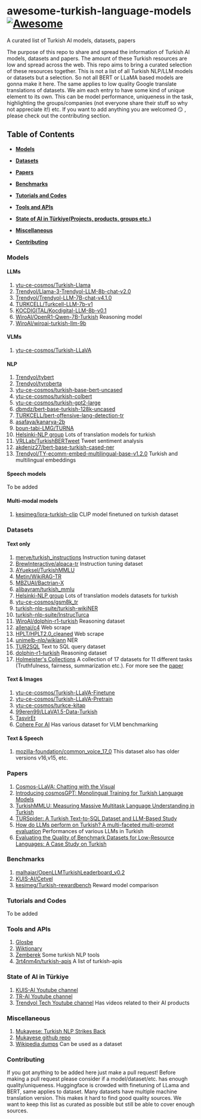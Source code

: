 # awesome-turkish-language-models [![Awesome](https://cdn.rawgit.com/sindresorhus/awesome/d7305f38d29fed78fa85652e3a63e154dd8e8829/media/badge.svg)](https://github.com/sindresorhus/awesome)
A curated list of Turkish AI models, datasets, papers

The purpose of this repo to share and spread the information of Turkish AI models, datasets and papers. The amount of these Turkish resources are low and spread across the web. This repo aims to bring a curated selection of these resources together. This is not a list of all Turkish NLP/LLM models or datasets but a selection. So not all BERT or LLaMA based models are gonna make it here. The same applies to low quality Google translate translations of datasets. We aim each entry to have some kind of unique element to its own. This can be model performance, uniqueness in the task, highlighting the groups/companies (not everyone share their stuff so why not appreciate it!) etc. If you want to add anything you are welcomed :smirk: , please check out the contributing section.

## Table of Contents


* **[Models](#models)** 

* **[Datasets](#datasets)** 

* **[Papers](#papers)**  

* **[Benchmarks](#benchmarks)**  

* **[Tutorials and Codes](#tutorials-and-codes)**  

* **[Tools and APIs](#tools-and-apis)** 

* **[State of AI in Türkiye(Projects, products, groups etc.)](#state-of-ai-in-türkiye)** 

* **[Miscellaneous](#miscellaneous)**  

* **[Contributing](#contributing)**  


### Models

#### LLMs
1. [ytu-ce-cosmos/Turkish-Llama](https://huggingface.co/ytu-ce-cosmos/Turkish-Llama-8b-DPO-v0.1)
2. [Trendyol/Llama-3-Trendyol-LLM-8b-chat-v2.0](https://huggingface.co/Trendyol/Llama-3-Trendyol-LLM-8b-chat-v2.0)
3. [Trendyol/Trendyol-LLM-7B-chat-v4.1.0](https://huggingface.co/Trendyol/Trendyol-LLM-7B-chat-v4.1.0)
4. [TURKCELL/Turkcell-LLM-7b-v1](https://huggingface.co/TURKCELL/Turkcell-LLM-7b-v1)
5. [KOCDIGITAL/Kocdigital-LLM-8b-v0.1](https://huggingface.co/KOCDIGITAL/Kocdigital-LLM-8b-v0.1)
6. [WiroAI/OpenR1-Qwen-7B-Turkish](https://huggingface.co/WiroAI/OpenR1-Qwen-7B-Turkish) Reasoning model
7. [WiroAI/wiroai-turkish-llm-9b](https://huggingface.co/WiroAI/wiroai-turkish-llm-9b)

#### VLMs
1. [ytu-ce-cosmos/Turkish-LLaVA](https://huggingface.co/ytu-ce-cosmos/Turkish-LLaVA-v0.1)

#### NLP
1. [Trendyol/tybert](https://huggingface.co/Trendyol/tybert)
2. [Trendyol/tyroberta](https://huggingface.co/Trendyol/tyroberta)
3. [ytu-ce-cosmos/turkish-base-bert-uncased](https://huggingface.co/ytu-ce-cosmos/turkish-base-bert-uncased)
4. [ytu-ce-cosmos/turkish-colbert](https://huggingface.co/ytu-ce-cosmos/turkish-colbert)
5. [ytu-ce-cosmos/turkish-gpt2-large](https://huggingface.co/ytu-ce-cosmos/turkish-gpt2-large)
6. [dbmdz/bert-base-turkish-128k-uncased](https://huggingface.co/dbmdz/bert-base-turkish-128k-uncased)
7. [TURKCELL/bert-offensive-lang-detection-tr](https://huggingface.co/TURKCELL/bert-offensive-lang-detection-tr)
8. [asafaya/kanarya-2b](https://huggingface.co/asafaya/kanarya-2b)
9. [boun-tabi-LMG/TURNA](https://huggingface.co/boun-tabi-LMG/TURNA)
10. [Helsinki-NLP group](https://huggingface.co/Helsinki-NLP) Lots of translation models for turkish
11. [VRLLab/TurkishBERTweet](https://huggingface.co/VRLLab/TurkishBERTweet) Tweet sentiment analysis
12. [akdeniz27/bert-base-turkish-cased-ner](https://huggingface.co/akdeniz27/bert-base-turkish-cased-ner)
13. [Trendyol/TY-ecomm-embed-multilingual-base-v1.2.0](https://huggingface.co/Trendyol/TY-ecomm-embed-multilingual-base-v1.2.0) Turkish and multilingual embeddings

#### Speech models
To be added

#### Multi-modal models
1. [kesimeg/lora-turkish-clip](https://huggingface.co/kesimeg/lora-turkish-clip) CLIP model finetuned on turkish dataset


### Datasets

#### Text only
1. [merve/turkish_instructions](https://huggingface.co/datasets/merve/turkish_instructions) Instruction tuning dataset
2. [BrewInteractive/alpaca-tr](https://huggingface.co/datasets/BrewInteractive/alpaca-tr/viewer/default/train?p=2&views%5B%5D=train) Instruction tuning dataset
3. [AYueksel/TurkishMMLU](https://huggingface.co/datasets/AYueksel/TurkishMMLU)
4. [Metin/WikiRAG-TR](https://huggingface.co/datasets/Metin/WikiRAG-TR)
5. [MBZUAI/Bactrian-X](https://huggingface.co/datasets/MBZUAI/Bactrian-X/viewer/tr?views%5B%5D=tr)
6. [alibayram/turkish_mmlu](https://huggingface.co/datasets/alibayram/turkish_mmlu)
7. [Helsinki-NLP group](https://huggingface.co/Helsinki-NLP) Lots of translation models datasets for turkish
8. [ytu-ce-cosmos/gsm8k_tr](https://huggingface.co/datasets/ytu-ce-cosmos/gsm8k_tr)
9. [turkish-nlp-suite/turkish-wikiNER](https://huggingface.co/datasets/turkish-nlp-suite/turkish-wikiNER)
10. [turkish-nlp-suite/InstrucTurca](https://huggingface.co/datasets/turkish-nlp-suite/InstrucTurca)
11. [WiroAI/dolphin-r1-turkish](https://huggingface.co/datasets/WiroAI/dolphin-r1-turkish) Reasoning dataset
12. [allenai/c4](https://huggingface.co/datasets/allenai/c4) Web scrape
13. [HPLT/HPLT2.0_cleaned](https://huggingface.co/datasets/HPLT/HPLT2.0_cleaned/viewer/tur_Latn) Web scrape
14. [unimelb-nlp/wikiann](https://huggingface.co/datasets/unimelb-nlp/wikiann) NER
15. [TUR2SQL](https://github.com/alibugra/TUR2SQL) Text to SQL query dataset
16. [dolphin-r1-turkish](https://huggingface.co/datasets/WiroAI/dolphin-r1-turkish) Reasoning dataset
17. [Holmeister's Collections](https://huggingface.co/collections/Holmeister/turkish-llm-multi-prompt-evaluation-datasets-676994cd18391bb6e813bec3) A collection of 17 datasets for 11 different tasks (Truthfulness, fairness, summarization etc.). For more see the [paper](https://www.sciencedirect.com/science/article/abs/pii/S0957417425010437) 

#### Text & Images
1. [ytu-ce-cosmos/Turkish-LLaVA-Finetune](https://huggingface.co/datasets/ytu-ce-cosmos/Turkish-LLaVA-Finetune)
2. [ytu-ce-cosmos/Turkish-LLaVA-Pretrain](https://huggingface.co/datasets/ytu-ce-cosmos/Turkish-LLaVA-Pretrain)
3. [ytu-ce-cosmos/turkce-kitap](https://huggingface.co/datasets/ytu-ce-cosmos/turkce-kitap)
4. [99eren99/LLaVA1.5-Data-Turkish](https://huggingface.co/datasets/99eren99/LLaVA1.5-Data-Turkish)
5. [TasvirEt](https://www.kaggle.com/datasets/begum302553/tasviret-flickr8k-turkish)
6. [Cohere For AI](https://huggingface.co/CohereForAI) Has various dataset for VLM benchmarking
#### Text & Speech
1. [mozilla-foundation/common_voice_17_0](https://huggingface.co/datasets/mozilla-foundation/common_voice_17_0) This dataset also has older versions v16,v15, etc.

### Papers
1. [Cosmos-LLaVA: Chatting with the Visual](https://arxiv.org/pdf/2412.02760)
2. [Introducing cosmosGPT: Monolingual Training for Turkish Language Models](https://arxiv.org/pdf/2404.17336)
3. [TurkishMMLU: Measuring Massive Multitask Language Understanding in Turkish](https://arxiv.org/abs/2407.12402)
4. [TURSpider: A Turkish Text-to-SQL Dataset and LLM-Based Study](https://ieeexplore.ieee.org/document/10753591)
5. [How do LLMs perform on Turkish? A multi-faceted multi-prompt evaluation](https://www.sciencedirect.com/science/article/abs/pii/S0957417425010437) Performances of various LLMs in Turkish
6. [Evaluating the Quality of Benchmark Datasets for Low-Resource Languages: A Case Study on Turkish](https://arxiv.org/abs/2504.09714)
### Benchmarks
1. [malhajar/OpenLLMTurkishLeaderboard_v0.2](https://huggingface.co/spaces/malhajar/OpenLLMTurkishLeaderboard_v0.2)
2. [KUIS-AI/Cetvel](https://huggingface.co/spaces/KUIS-AI/Cetvel)
3. [kesimeg/Turkish-rewardbench](https://huggingface.co/spaces/kesimeg/Turkish-rewardbench) Reward model comparison
### Tutorials and Codes
To be added

### Tools and APIs
1. [Glosbe](https://tr.glosbe.com/)
2. [Wiktionary](https://tr.wiktionary.org/wiki/Vikis%C3%B6zl%C3%BCk:Anasayfa)
3. [Zemberek](https://github.com/ahmetaa/zemberek-nlp) Some turkish NLP tools
4. [3rt4nm4n/turkish-apis](https://github.com/3rt4nm4n/turkish-apis) A list of turkish-apis

### State of AI in Türkiye
1. [KUIS-AI Youtube channel](https://www.youtube.com/@kuisaicenter)
2. [TR-AI Youtube channel](https://www.youtube.com/c/T%C3%BCrkiyeYapayZeka%C4%B0nisiyatifi)
3. [Trendyol Tech Youtube channel](https://www.youtube.com/@TrendyolTech) Has videos related to their AI products

### Miscellaneous
1. [Mukayese: Turkish NLP Strikes Back](https://mukayese.tdd.ai/#/)
2. [Mukayese github repo](https://github.com/alisafaya/mukayese)
3. [Wikipedia dumps](https://dumps.wikimedia.org/) Can be used as a dataset

### Contributing
If you got anything to be added here just make a pull request! Before making a pull request please consider if a model/dataset/etc. has enough quality/uniqueness. Huggingface is crowded with finetuning of LLama and BERT, same applies to dataset. Many datasets have multiple machine translation version. This makes it hard to find good quality sources. We want to keep this list as curated as possible but still be able to cover enough sources.

